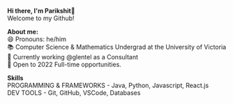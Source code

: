 <strong>Hi there, I'm Parikshit👋</strong> 
<br>
Welcome to my Github!

<strong>About me:<br></strong>
😄 Pronouns: he/him<br>
📚 Computer Science & Mathematics Undergrad at the University of Victoria<br>
🚀 Currently working @glentel as a Consultant<br>
🏢 Open to 2022 Full-time opportunities.<br>

<strong>Skills<br></strong>
PROGRAMMING & FRAMEWORKS - Java, Python, Javascript, React.js<br>
DEV TOOLS - Git, GitHub, VSCode, Databases

